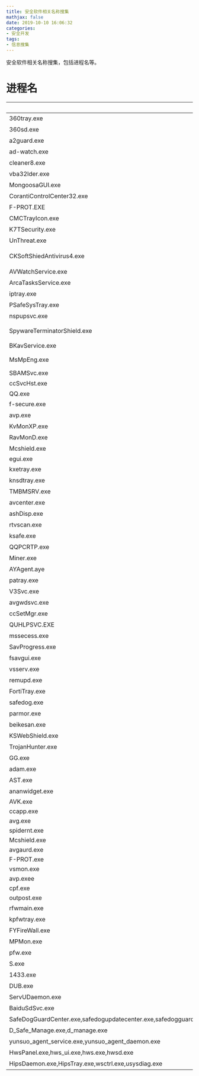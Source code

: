 ```yaml
---
title: 安全软件相关名称搜集
mathjax: false
date: 2019-10-10 16:06:32
categories:
- 安全开发
tags:
- 信息搜集
---
```


安全软件相关名称搜集，包括进程名等。

<!-- more -->

# 进程名

|A|B|
|-|-|
|360tray.exe|360安全卫士|
|360sd.exe|360杀毒|
|a2guard.exe|a-squared杀毒|
|ad-watch.exe|Lavasoft杀毒|
|cleaner8.exe|The Cleaner杀毒|
|vba32lder.exe|vb32杀毒|
|MongoosaGUI.exe|Mongoosa杀毒|
|CorantiControlCenter32.exe|Coranti2012杀毒|
|F-PROT.EXE|F-PROT杀毒|
|CMCTrayIcon.exe|CMC杀毒|
|K7TSecurity.exe|K7杀毒|
|UnThreat.exe|UnThreat杀毒|
|CKSoftShiedAntivirus4.exe|Shield Antivirus杀毒|
|AVWatchService.exe|VIRUSfighter杀毒|
|ArcaTasksService.exe|ArcaVir杀毒|
|iptray.exe|Immunet杀毒|
|PSafeSysTray.exe|PSafe杀毒|
|nspupsvc.exe|nProtect杀毒|
|SpywareTerminatorShield.exe|SpywareTerminator杀毒|
|BKavService.exe|Bkav杀毒|
|MsMpEng.exe|Microsoft Security Essentials|
|SBAMSvc.exe|VIPRE|
|ccSvcHst.exe|Norton杀毒|
|QQ.exe|QQ|
|f-secure.exe|冰岛|
|avp.exe|卡巴斯基|
|KvMonXP.exe|江民杀毒|
|RavMonD.exe|瑞星杀毒|
|Mcshield.exe|麦咖啡|
|egui.exe|NOD32|
|kxetray.exe|金山毒霸|
|knsdtray.exe|可牛杀毒|
|TMBMSRV.exe|趋势杀毒|
|avcenter.exe|Avira(小红伞)|
|ashDisp.exe|Avast网络安全|
|rtvscan.exe|诺顿杀毒|
|ksafe.exe|金山卫士|
|QQPCRTP.exe|QQ电脑管家|
|Miner.exe|流量矿石|
|AYAgent.aye|韩国胶囊|
|patray.exe|安博士|
|V3Svc.exe|安博士V3|
|avgwdsvc.exe|AVG杀毒|
|ccSetMgr.exe|赛门铁克|
|QUHLPSVC.EXE|QUICK HEAL杀毒|
|mssecess.exe|微软杀毒|
|SavProgress.exe|Sophos杀毒|
|fsavgui.exe|F-Secure杀毒|
|vsserv.exe|比特梵德|
|remupd.exe|熊猫卫士|
|FortiTray.exe|飞塔|
|safedog.exe|安全狗|
|parmor.exe|木马克星|
|beikesan.exe|贝壳云安全|
|KSWebShield.exe|金山网盾|
|TrojanHunter.exe|木马猎手|
|GG.exe|巨盾网游安全盾|
|adam.exe|绿鹰安全精灵|
|AST.exe|超级巡警|
|ananwidget.exe|墨者安全专家|
|AVK.exe|GData|
|ccapp.exe|Symantec Norton|
|avg.exe|AVG Anti-Virus|
|spidernt.exe|Dr.web|
|Mcshield.exe|Mcafee|
|avgaurd.exe|Avira Antivir|
|F-PROT.exe|F-Prot AntiVirus|
|vsmon.exe|ZoneAlarm|
|avp.exee|Kaspersky|
|cpf.exe|Comodo|
|outpost.exe|Outpost Firewall|
|rfwmain.exe|瑞星防火墙|
|kpfwtray.exe|金山网镖|
|FYFireWall.exe|风云防火墙|
|MPMon.exe|微点主动防御|
|pfw.exe|天网防火墙|
|S.exe|在抓鸡|
|1433.exe|在扫1433|
|DUB.exe|在爆破|
|ServUDaemon.exe|发现S-U|
|BaiduSdSvc.exe|百度杀软|
|SafeDogGuardCenter.exe,safedogupdatecenter.exe,safedogguardcenter.exe,SafeDogSiteIIS.exe,SafeDogTray.exe,SafeDogServerUI.exe|安全狗|
|D_Safe_Manage.exe,d_manage.exe|D盾|
|yunsuo_agent_service.exe,yunsuo_agent_daemon.exe|云锁|
|HwsPanel.exe,hws_ui.exe,hws.exe,hwsd.exe|护卫神|
|HipsDaemon.exe,HipsTray.exe,wsctrl.exe,usysdiag.exe|火绒|
